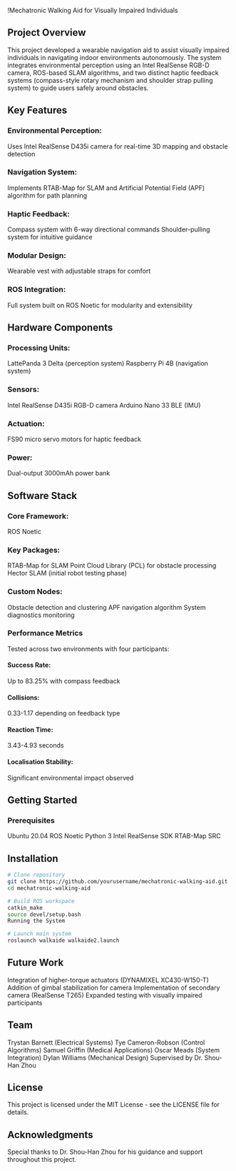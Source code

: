 !Mechatronic Walking Aid for Visually Impaired Individuals

## Project Overview
This project developed a wearable navigation aid to assist visually impaired individuals in navigating indoor environments autonomously. The system integrates environmental perception using an Intel RealSense RGB-D camera, ROS-based SLAM algorithms, and two distinct haptic feedback systems (compass-style rotary mechanism and shoulder strap pulling system) to guide users safely around obstacles.

## Key Features
### Environmental Perception:
Uses Intel RealSense D435i camera for real-time 3D mapping and obstacle detection
### Navigation System:
Implements RTAB-Map for SLAM and Artificial Potential Field (APF) algorithm for path planning
### Haptic Feedback:
Compass system with 6-way directional commands
Shoulder-pulling system for intuitive guidance
### Modular Design: 
Wearable vest with adjustable straps for comfort
### ROS Integration:
Full system built on ROS Noetic for modularity and extensibility

## Hardware Components
### Processing Units:
LattePanda 3 Delta (perception system)
Raspberry Pi 4B (navigation system)
### Sensors:
Intel RealSense D435i RGB-D camera
Arduino Nano 33 BLE (IMU)
### Actuation:
FS90 micro servo motors for haptic feedback
### Power:
Dual-output 3000mAh power bank

## Software Stack
### Core Framework:
ROS Noetic
### Key Packages:
RTAB-Map for SLAM
Point Cloud Library (PCL) for obstacle processing
Hector SLAM (initial robot testing phase)
### Custom Nodes:
Obstacle detection and clustering
APF navigation algorithm
System diagnostics monitoring
### Performance Metrics
Tested across two environments with four participants:
#### Success Rate:
Up to 83.25% with compass feedback
#### Collisions:
0.33-1.17 depending on feedback type
#### Reaction Time:
3.43-4.93 seconds
#### Localisation Stability:
Significant environmental impact observed

## Getting Started
### Prerequisites
Ubuntu 20.04
ROS Noetic
Python 3
Intel RealSense SDK
RTAB-Map SRC

## Installation
```bash
# Clone repository
git clone https://github.com/yourusername/mechatronic-walking-aid.git
cd mechatronic-walking-aid

# Build ROS workspace
catkin_make
source devel/setup.bash
Running the System

# Launch main system
roslaunch walkaide walkaide2.launch
```

## Future Work
Integration of higher-torque actuators (DYNAMIXEL XC430-W150-T)
Addition of gimbal stabilization for camera
Implementation of secondary camera (RealSense T265)
Expanded testing with visually impaired participants

## Team
Trystan Barnett (Electrical Systems)
Tye Cameron-Robson (Control Algorithms)
Samuel Griffin (Medical Applications)
Oscar Meads (System Integration)
Dylan Williams (Mechanical Design)
Supervised by Dr. Shou-Han Zhou

## License
This project is licensed under the MIT License - see the LICENSE file for details.

## Acknowledgments
Special thanks to Dr. Shou-Han Zhou for his guidance and support throughout this project.

